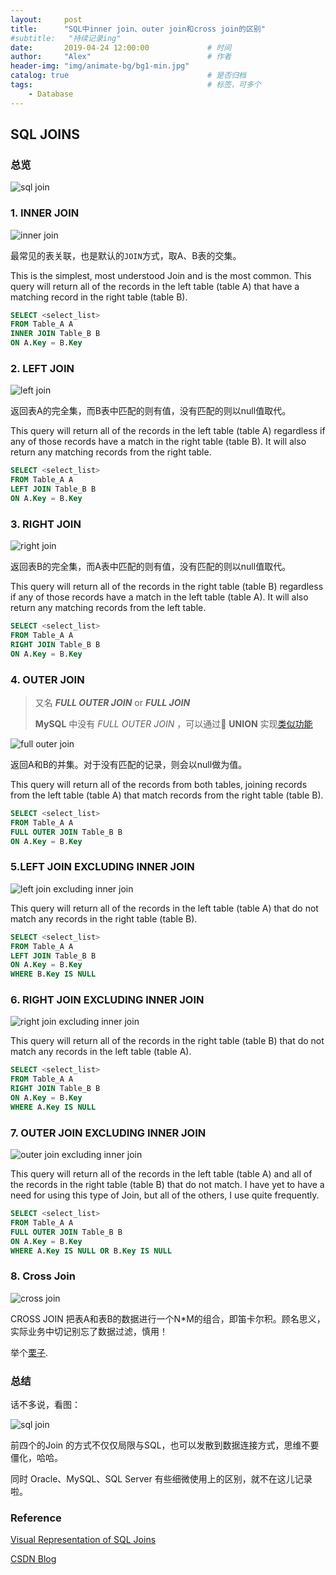 ```yaml
---
layout:     post         
title:      "SQL中inner join、outer join和cross join的区别"
#subtitle:   "持续记录ing"  
date:       2019-04-24 12:00:00             # 时间
author:     "Alex"                          # 作者
header-img: "img/animate-bg/bg1-min.jpg"
catalog: true                               # 是否归档
tags:                                       # 标签，可多个
    - Database
---
```


## SQL JOINS

### 总览

![sql join](/img/in-post/post-database/sql-join-2.png)

### 1. INNER JOIN

![inner join](/img/in-post/post-database/INNER_JOIN.png)

最常见的表关联，也是默认的`JOIN`方式，取A、B表的交集。

This is the simplest, most understood Join and is the most common. This query will return all of the records in the left table (table A) that have a matching record in the right table (table B).

```SQL
SELECT <select_list>
FROM Table_A A
INNER JOIN Table_B B
ON A.Key = B.Key
```

### 2. LEFT JOIN

![left join](/img/in-post/post-database/LEFT_JOIN.png)

返回表A的完全集，而B表中匹配的则有值，没有匹配的则以null值取代。

This query will return all of the records in the left table (table A) regardless if any of those records have a match in the right table (table B). It will also return any matching records from the right table.

```SQL
SELECT <select_list>
FROM Table_A A
LEFT JOIN Table_B B
ON A.Key = B.Key
```

### 3. RIGHT JOIN

![right join](/img/in-post/post-database/RIGHT_JOIN.png)

返回表B的完全集，而A表中匹配的则有值，没有匹配的则以null值取代。

This query will return all of the records in the right table (table B) regardless if any of those records have a match in the left table (table A). It will also return any matching records from the left table.

```SQL
SELECT <select_list>
FROM Table_A A
RIGHT JOIN Table_B B
ON A.Key = B.Key
```

### 4. OUTER JOIN

> 又名 ***FULL OUTER JOIN*** or ***FULL JOIN***
>
> **MySQL** 中没有 *FULL OUTER JOIN* ，可以通过 **UNION** 实现[类似功能](https://stackoverflow.com/questions/4796872/how-to-do-a-full-outer-join-in-mysql)

![full outer join](/img/in-post/post-database/FULL_OUTER_JOIN.png)

返回A和B的并集。对于没有匹配的记录，则会以null做为值。

This query will return all of the records from both tables, joining records from the left table (table A) that match records from the right table (table B).

```SQL
SELECT <select_list>
FROM Table_A A
FULL OUTER JOIN Table_B B
ON A.Key = B.Key
```

### 5.LEFT JOIN EXCLUDING INNER JOIN

![left join excluding inner join](/img/in-post/post-database/LEFT_EXCLUDING_JOIN.png)

This query will return all of the records in the left table (table A) that do not match any records in the right table (table B).

```SQL
SELECT <select_list> 
FROM Table_A A
LEFT JOIN Table_B B
ON A.Key = B.Key
WHERE B.Key IS NULL
```

### 6. RIGHT JOIN EXCLUDING INNER JOIN

![right join excluding inner join](/img/in-post/post-database/RIGHT_EXCLUDING_JOIN.png)

This query will return all of the records in the right table (table B) that do not match any records in the left table (table A).

```SQL
SELECT <select_list>
FROM Table_A A
RIGHT JOIN Table_B B
ON A.Key = B.Key
WHERE A.Key IS NULL
```

### 7. OUTER JOIN EXCLUDING INNER JOIN

![outer join excluding inner join](/img/in-post/post-database/OUTER_EXCLUDING_JOIN.png)

This query will return all of the records in the left table (table A) and all of the records in the right table (table B) that do not match. I have yet to have a need for using this type of Join, but all of the others, I use quite frequently.

```SQL
SELECT <select_list>
FROM Table_A A
FULL OUTER JOIN Table_B B
ON A.Key = B.Key
WHERE A.Key IS NULL OR B.Key IS NULL
```

### 8. Cross Join

![cross join](/img/in-post/post-database/CROSS-JOIN.png)

CROSS JOIN 把表A和表B的数据进行一个N*M的组合，即笛卡尔积。顾名思义，实际业务中切记别忘了数据过滤，慎用！

举个[栗子](https://www.w3resource.com/mysql/advance-query-in-mysql/mysql-cross-join.php).

### 总结

话不多说，看图：

![sql join](/img/in-post/post-database/sql-join-1.jpg)

前四个的Join 的方式不仅仅局限与SQL，也可以发散到数据连接方式，思维不要僵化，哈哈。

同时 Oracle、MySQL、SQL Server 有些细微使用上的区别，就不在这儿记录啦。

### Reference

[Visual Representation of SQL Joins](https://www.codeproject.com/Articles/33052/Visual-Representation-of-SQL-Joins)

[CSDN Blog](https://blog.csdn.net/u010170616/article/details/80825914)